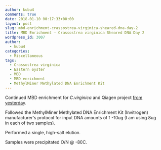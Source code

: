 ```yaml
---
author: kubu4
comments: true
date: 2018-01-10 00:17:33+00:00
layout: post
slug: mbd-enrichment-crassostrea-virginica-sheared-dna-day-2
title: MBD Enrichment – Crassostrea virginica Sheared DNA Day 2
wordpress_id: 3007
author:
  - kubu4
categories:
  - Miscellaneous
tags:
  - Crassostrea virginica
  - Eastern oyster
  - MBD
  - MBD enrichment
  - MethylMiner Methylated DNA Enrichment Kit
---
```


Continued MBD enrichment for _C.virginica_ and Qiagen project [from yesterday](https://robertslab.github.io/sams-notebook/2018-01-08-mbd-enrichment…ared-dna-day-1.html).

Followed the MethylMiner Methylated DNA Enrichment Kit (Invitrogen) manufacturer's protocol for input DNA amounts of 1 -10ug (I am using 8ug in each of two samples).

Performed a single, high-salt elution.

Samples were precipitated O/N @ -80C.

